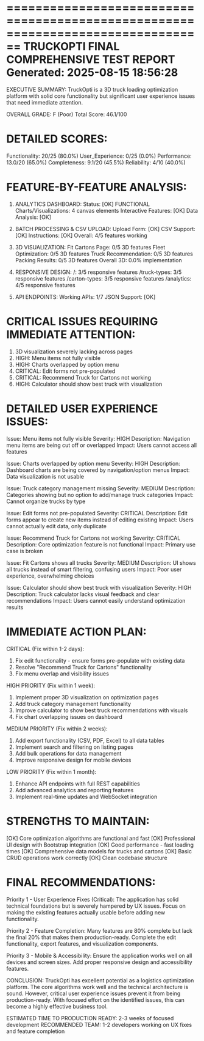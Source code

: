 
================================================================================
TRUCKOPTI FINAL COMPREHENSIVE TEST REPORT
Generated: 2025-08-15 18:56:28
================================================================================

EXECUTIVE SUMMARY:
TruckOpti is a 3D truck loading optimization platform with solid core functionality
but significant user experience issues that need immediate attention.

OVERALL GRADE: F (Poor)
Total Score: 46.1/100

DETAILED SCORES:
========================================
Functionality: 20/25 (80.0%)
User_Experience: 0/25 (0.0%)
Performance: 13.0/20 (65.0%)
Completeness: 9.1/20 (45.5%)
Reliability: 4/10 (40.0%)


FEATURE-BY-FEATURE ANALYSIS:
========================================

1. ANALYTICS DASHBOARD:
   Status: [OK] FUNCTIONAL
   Charts/Visualizations: 4 canvas elements
   Interactive Features: [OK]
   Data Analysis: [OK]

2. BATCH PROCESSING & CSV UPLOAD:
   Upload Form: [OK]
   CSV Support: [OK]
   Instructions: [OK]
   Overall: 4/5 features working

3. 3D VISUALIZATION:
   Fit Cartons Page: 0/5 3D features
   Fleet Optimization: 0/5 3D features
   Truck Recommendation: 0/5 3D features
   Packing Results: 0/5 3D features
   Overall 3D: 0.0% implementation

4. RESPONSIVE DESIGN:
   /: 3/5 responsive features
   /truck-types: 3/5 responsive features
   /carton-types: 3/5 responsive features
   /analytics: 4/5 responsive features

5. API ENDPOINTS:
   Working APIs: 1/7
   JSON Support: [OK]

CRITICAL ISSUES REQUIRING IMMEDIATE ATTENTION:
==================================================
1. 3D visualization severely lacking across pages
2. HIGH: Menu items not fully visible
3. HIGH: Charts overlapped by option menu
4. CRITICAL: Edit forms not pre-populated
5. CRITICAL: Recommend Truck for Cartons not working
6. HIGH: Calculator should show best truck with visualization


DETAILED USER EXPERIENCE ISSUES:
========================================

Issue: Menu items not fully visible
Severity: HIGH
Description: Navigation menu items are being cut off or overlapped
Impact: Users cannot access all features

Issue: Charts overlapped by option menu
Severity: HIGH
Description: Dashboard charts are being covered by navigation/option menus
Impact: Data visualization is not usable

Issue: Truck category management missing
Severity: MEDIUM
Description: Categories showing but no option to add/manage truck categories
Impact: Cannot organize trucks by type

Issue: Edit forms not pre-populated
Severity: CRITICAL
Description: Edit forms appear to create new items instead of editing existing
Impact: Users cannot actually edit data, only duplicate

Issue: Recommend Truck for Cartons not working
Severity: CRITICAL
Description: Core optimization feature is not functional
Impact: Primary use case is broken

Issue: Fit Cartons shows all trucks
Severity: MEDIUM
Description: UI shows all trucks instead of smart filtering, confusing users
Impact: Poor user experience, overwhelming choices

Issue: Calculator should show best truck with visualization
Severity: HIGH
Description: Truck calculator lacks visual feedback and clear recommendations
Impact: Users cannot easily understand optimization results


IMMEDIATE ACTION PLAN:
=========================

CRITICAL (Fix within 1-2 days):
1. Fix edit functionality - ensure forms pre-populate with existing data
2. Resolve "Recommend Truck for Cartons" functionality
3. Fix menu overlap and visibility issues

HIGH PRIORITY (Fix within 1 week):
1. Implement proper 3D visualization on optimization pages
2. Add truck category management functionality
3. Improve calculator to show best truck recommendations with visuals
4. Fix chart overlapping issues on dashboard

MEDIUM PRIORITY (Fix within 2 weeks):
1. Add export functionality (CSV, PDF, Excel) to all data tables
2. Implement search and filtering on listing pages
3. Add bulk operations for data management
4. Improve responsive design for mobile devices

LOW PRIORITY (Fix within 1 month):
1. Enhance API endpoints with full REST capabilities
2. Add advanced analytics and reporting features
3. Implement real-time updates and WebSocket integration

STRENGTHS TO MAINTAIN:
=========================
[OK] Core optimization algorithms are functional and fast
[OK] Professional UI design with Bootstrap integration
[OK] Good performance - fast loading times
[OK] Comprehensive data models for trucks and cartons
[OK] Basic CRUD operations work correctly
[OK] Clean codebase structure

FINAL RECOMMENDATIONS:
=========================

Priority 1 - User Experience Fixes (Critical):
The application has solid technical foundations but is severely hampered by UX issues.
Focus on making the existing features actually usable before adding new functionality.

Priority 2 - Feature Completion:
Many features are 80% complete but lack the final 20% that makes them production-ready.
Complete the edit functionality, export features, and visualization components.

Priority 3 - Mobile & Accessibility:
Ensure the application works well on all devices and screen sizes.
Add proper responsive design and accessibility features.

CONCLUSION:
TruckOpti has excellent potential as a logistics optimization platform. The core
algorithms work well and the technical architecture is sound. However, critical
user experience issues prevent it from being production-ready. With focused effort
on the identified issues, this can become a highly effective business tool.

ESTIMATED TIME TO PRODUCTION READY: 2-3 weeks of focused development
RECOMMENDED TEAM: 1-2 developers working on UX fixes and feature completion
